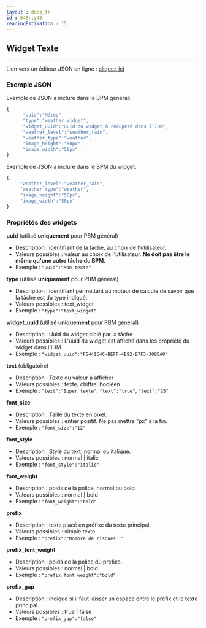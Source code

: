 ```yaml
---
layout : docs_fr
id : 548rty45
readingEstimation : 15
---
```


## Widget Texte
------------------------

Lien vers un éditeur JSON en ligne : [cliquez ici](https://jsoneditoronline.org) 

### Exemple JSON

Exemple de JSON à inclure dans le BPM général:

```javascript
{
      "uuid":"Météo",
      "type":"weather_widget",
      "widget_uuid":"uuid du widget à récupéré dans l'IHM",
      "weather_level":"weather_rain",
      "weather_type":"weather",
      "image_height":"50px",
      "image_width":"50px"      
}
```

Exemple de JSON à inclure dans le BPM du widget:

```javascript
{      
     "weather_level":"weather_rain",
     "weather_type":"weather",
     "image_height":"50px",
     "image_width":"50px"
}
```

### Propriétés des widgets

**uuid** (utilisé **uniquement** pour PBM général) 
* Description : identifiant de la tâche, au choix de l'utilisateur.
* Valeurs possibles : valeur au choix de l'utilisateur. **Ne doit pas être le même qu'une autre tâche du BPM.**
* Exemple : ```"uuid":"Mon texte"```

**type** (utilisé **uniquement** pour PBM général) 
* Description : identifiant permettant au moteur de calcule de savoir que la tâche est du type indiqué.
* Valeurs possibles : text_widget 
* Exemple : ```"type":"text_widget"```

**widget_uuid** (utilisé **uniquement** pour PBM général) 
* Description : Uuid du widget ciblé par la tâche
* Valeurs possibles : L'uuid du widget est affiché dans les propriété du widget dans l'IHM. 
* Exemple : ```"widget_uuid":"F5441C4C-BEFF-4E92-B7F3-308DA0"```

**text** (obligatoire)
* Description : Texte ou valeur à afficher
* Valeurs possibles : texte, chiffre, booléen
* Exemple : ```"text":"Super texte"```, ```"text":"true"```, ```"text":"25"``` 

**font_size**
* Description : Taille du texte en pixel.
* Valeurs possibles : entier positif. Ne pas mettre "px" à la fin.
* Exemple : ```"font_size":"12"```

**font_style**
* Description : Style du text, normal ou italique.
* Valeurs possibles : normal \| italic
* Exemple : ```"font_style":"italic"```

**font_weight**
* Description : poids de la police, normal ou bold.
* Valeurs possibles : normal \| bold
* Exemple : ```"font_weight":"bold"```

**prefix**
* Description : texte placé en préfixe du texte principal.
* Valeurs possibles : simple texte.
* Exemple : ```"prefix":"Nombre de risques :"```

**prefix_font_weight**
* Description : poids de la police du préfixe.
* Valeurs possibles : normal \| bold
* Exemple : ```"prefix_font_weight":"bold"```

**prefix_gap**
* Description : indique si il faut laisser un espace entre le préfix et le texte principal.
* Valeurs possibles : true \| false
* Exemple : ```"prefix_gap":"false"```









